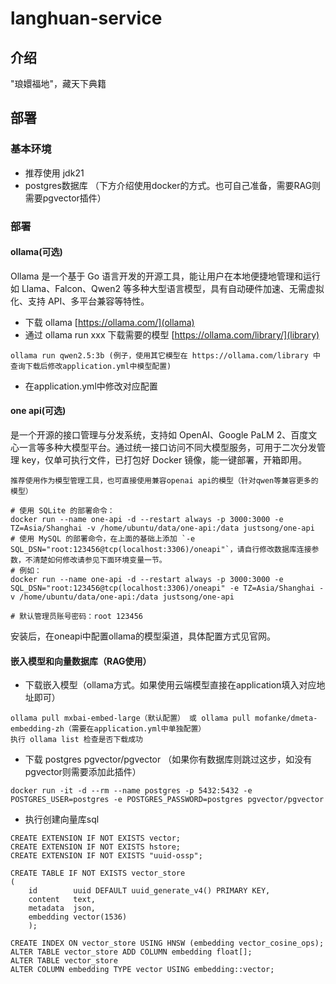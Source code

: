 # langhuan-service

## 介绍

"琅嬛福地"，藏天下典籍

## 部署

### 基本环境

- 推荐使用 jdk21
- postgres数据库 （下方介绍使用docker的方式。也可自己准备，需要RAG则需要pgvector插件）

### 部署

#### ollama(可选)

Ollama 是一个基于 Go 语言开发的开源工具，能让用户在本地便捷地管理和运行如 Llama、Falcon、Qwen2 等多种大型语言模型，具有自动硬件加速、无需虚拟化、支持
API、多平台兼容等特性。

- 下载 ollama [https://ollama.com/](ollama)
- 通过 ollama run xxx 下载需要的模型 [https://ollama.com/library/](library)

```text
ollama run qwen2.5:3b (例子，使用其它模型在 https://ollama.com/library 中查询下载后修改application.yml中模型配置)
```

- 在application.yml中修改对应配置

#### one api(可选)

是一个开源的接口管理与分发系统，支持如 OpenAI、Google PaLM 2、百度文心一言等多种大模型平台。通过统一接口访问不同大模型服务，可用于二次分发管理
key，仅单可执行文件，已打包好 Docker 镜像，能一键部署，开箱即用。

`推荐使用作为模型管理工具，也可直接使用兼容openai api的模型（针对qwen等兼容更多的模型）`

```text
# 使用 SQLite 的部署命令：
docker run --name one-api -d --restart always -p 3000:3000 -e TZ=Asia/Shanghai -v /home/ubuntu/data/one-api:/data justsong/one-api
# 使用 MySQL 的部署命令，在上面的基础上添加 `-e SQL_DSN="root:123456@tcp(localhost:3306)/oneapi"`，请自行修改数据库连接参数，不清楚如何修改请参见下面环境变量一节。
# 例如：
docker run --name one-api -d --restart always -p 3000:3000 -e SQL_DSN="root:123456@tcp(localhost:3306)/oneapi" -e TZ=Asia/Shanghai -v /home/ubuntu/data/one-api:/data justsong/one-api

# 默认管理员账号密码：root 123456
```

安装后，在oneapi中配置ollama的模型渠道，具体配置方式见官网。

#### 嵌入模型和向量数据库（RAG使用）

- 下载嵌入模型（ollama方式。如果使用云端模型直接在application填入对应地址即可）

```text
ollama pull mxbai-embed-large（默认配置） 或 ollama pull mofanke/dmeta-embedding-zh（需要在application.yml中单独配置）
执行 ollama list 检查是否下载成功
```

- 下载 postgres pgvector/pgvector （如果你有数据库则跳过这步，如没有pgvector则需要添加此插件）

```text
docker run -it -d --rm --name postgres -p 5432:5432 -e POSTGRES_USER=postgres -e POSTGRES_PASSWORD=postgres pgvector/pgvector
```

- 执行创建向量库sql

```text
CREATE EXTENSION IF NOT EXISTS vector;
CREATE EXTENSION IF NOT EXISTS hstore;
CREATE EXTENSION IF NOT EXISTS "uuid-ossp";

CREATE TABLE IF NOT EXISTS vector_store
(
    id        uuid DEFAULT uuid_generate_v4() PRIMARY KEY,
    content   text,
    metadata  json,
    embedding vector(1536)
    );

CREATE INDEX ON vector_store USING HNSW (embedding vector_cosine_ops);
ALTER TABLE vector_store ADD COLUMN embedding float[];
ALTER TABLE vector_store
ALTER COLUMN embedding TYPE vector USING embedding::vector;
```
